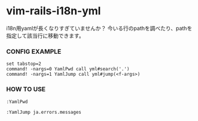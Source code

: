 vim-rails-i18n-yml
==================

i18n用yamlが長くなりすぎていませんか？ 今いる行のpathを調べたり、pathを指定して該当行に移動できます。

### CONFIG EXAMPLE 

```
set tabstop=2
command! -nargs=0 YamlPwd call yml#search('.')
command! -nargs=1 YamlJump call yml#jump(<f-args>)
```

### HOW TO USE

```
:YamlPwd
```

```
:YamlJump ja.errors.messages
```
